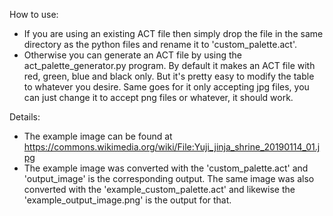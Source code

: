 How to use:
  - If you are using an existing ACT file then simply drop the file in the same directory as the python files and rename it to 'custom_palette.act'.
  - Otherwise you can generate an ACT file by using the act_palette_generator.py program. By default it makes an ACT file with red, green, blue and black only.
    But it's pretty easy to modify the table to whatever you desire. Same goes for it only accepting jpg files, you can just change it to accept png files or whatever, it should work.

Details:
  - The example image can be found at https://commons.wikimedia.org/wiki/File:Yuji_jinja_shrine_20190114_01.jpg
  - The example image was converted with the 'custom_palette.act' and 'output_image' is the corresponding output.
    The same image was also converted with the 'example_custom_palette.act' and likewise the 'example_output_image.png' is the output for that.
